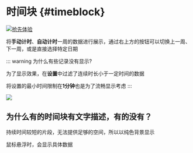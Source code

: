 # 时间块 {#timeblock} 

[![抢先体验](https://img.shields.io/badge/%E6%8A%A2%E5%85%88%E4%BD%93%E9%AA%8C-%237246de)](/zh/guide/early-access)

将**手动计时**、**自动计时**一周的数据进行展示，通过右上方的按钮可以切换上一周、下一周，或是直接选择特定日期

::: warning 为什么有些记录没有显示?

为了显示效果，在**设置**中过滤了连续时长小于一定时间的数据

将设置的最小时间限制在**1分钟**也是为了流畅显示考虑
:::

![](https://cdn.jsdelivr.net/gh/shion-app/docs/src/public/assets/zh/timeblock/timeblock.png)

## 为什么有的时间块有文字描述，有的没有？

持续时间较短的片段，无法提供足够的空间，所以以纯色背景显示

鼠标悬浮时，会显示具体数据
